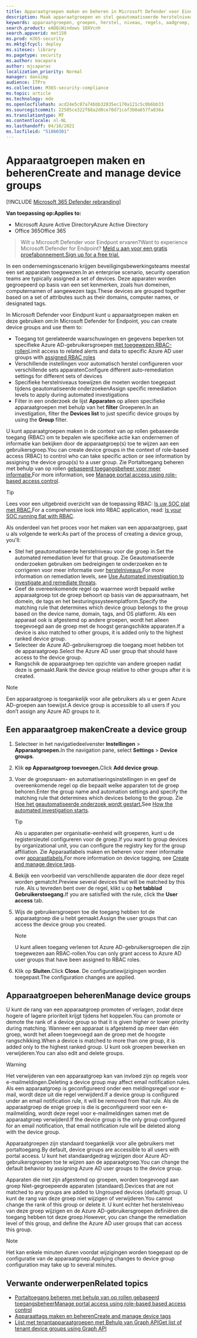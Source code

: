 ```yaml
---
title: Apparaatgroepen maken en beheren in Microsoft Defender voor Eindpunt
description: Maak apparaatgroepen en stel geautomatiseerde herstelniveaus op deze in door de regels in vertrouwen te nemen die van toepassing zijn op de groep
keywords: apparaatgroepen, groepen, herstel, niveau, regels, aadgroep, rol, toewijzen, rang
search.product: eADQiWindows 10XVcnh
search.appverid: met150
ms.prod: m365-security
ms.mktglfcycl: deploy
ms.sitesec: library
ms.pagetype: security
ms.author: macapara
author: mjcaparas
localization_priority: Normal
manager: dansimp
audience: ITPro
ms.collection: M365-security-compliance
ms.topic: article
ms.technology: mde
ms.openlocfilehash: acd24e5c87a74bbb32835ec170a121c5c0b6bb33
ms.sourcegitcommit: 22505ce322f68a2d0ce70d71caf3b0a657fa838a
ms.translationtype: MT
ms.contentlocale: nl-NL
ms.lasthandoff: 04/16/2021
ms.locfileid: "51860301"
---
```

# <a name="create-and-manage-device-groups"></a><span data-ttu-id="b0838-104">Apparaatgroepen maken en beheren</span><span class="sxs-lookup"><span data-stu-id="b0838-104">Create and manage device groups</span></span>

[!INCLUDE [Microsoft 365 Defender rebranding](../../includes/microsoft-defender.md)]


<span data-ttu-id="b0838-105">**Van toepassing op:**</span><span class="sxs-lookup"><span data-stu-id="b0838-105">**Applies to:**</span></span>
- <span data-ttu-id="b0838-106">Microsoft Azure Active Directory</span><span class="sxs-lookup"><span data-stu-id="b0838-106">Azure Active Directory</span></span>
- <span data-ttu-id="b0838-107">Office 365</span><span class="sxs-lookup"><span data-stu-id="b0838-107">Office 365</span></span>

> <span data-ttu-id="b0838-108">Wilt u Microsoft Defender voor Eindpunt ervaren?</span><span class="sxs-lookup"><span data-stu-id="b0838-108">Want to experience Microsoft Defender for Endpoint?</span></span> [<span data-ttu-id="b0838-109">Meld u aan voor een gratis proefabonnement.</span><span class="sxs-lookup"><span data-stu-id="b0838-109">Sign up for a free trial.</span></span>](https://www.microsoft.com/microsoft-365/windows/microsoft-defender-atp?ocid=docs-wdatp-exposedapis-abovefoldlink)


<span data-ttu-id="b0838-110">In een ondernemingsscenario krijgen beveiligingsbewerkingsteams meestal een set apparaten toegewezen.</span><span class="sxs-lookup"><span data-stu-id="b0838-110">In an enterprise scenario, security operation teams are typically assigned a set of devices.</span></span> <span data-ttu-id="b0838-111">Deze apparaten worden gegroepeerd op basis van een set kenmerken, zoals hun domeinen, computernamen of aangewezen tags.</span><span class="sxs-lookup"><span data-stu-id="b0838-111">These devices are grouped together based on a set of attributes such as their domains, computer names, or designated tags.</span></span>

<span data-ttu-id="b0838-112">In Microsoft Defender voor Eindpunt kunt u apparaatgroepen maken en deze gebruiken om:</span><span class="sxs-lookup"><span data-stu-id="b0838-112">In Microsoft Defender for Endpoint, you can create device groups and use them to:</span></span>
- <span data-ttu-id="b0838-113">Toegang tot gerelateerde waarschuwingen en gegevens beperken tot specifieke Azure AD-gebruikersgroepen [met toegewezen RBAC-rollen](rbac.md)</span><span class="sxs-lookup"><span data-stu-id="b0838-113">Limit access to related alerts and data to specific Azure AD user groups with [assigned RBAC roles](rbac.md)</span></span> 
- <span data-ttu-id="b0838-114">Verschillende instellingen voor automatisch herstel configureren voor verschillende sets apparaten</span><span class="sxs-lookup"><span data-stu-id="b0838-114">Configure different auto-remediation settings for different sets of devices</span></span>
- <span data-ttu-id="b0838-115">Specifieke herstelniveaus toewijzen die moeten worden toegepast tijdens geautomatiseerde onderzoeken</span><span class="sxs-lookup"><span data-stu-id="b0838-115">Assign specific remediation levels to apply during automated investigations</span></span>
- <span data-ttu-id="b0838-116">Filter in een onderzoek de lijst **Apparaten** op alleen specifieke apparaatgroepen met behulp van het **filter** Groeperen.</span><span class="sxs-lookup"><span data-stu-id="b0838-116">In an investigation, filter the **Devices list** to just specific device groups by using the **Group** filter.</span></span>

<span data-ttu-id="b0838-117">U kunt apparaatgroepen maken in de context van op rollen gebaseerde toegang (RBAC) om te bepalen wie specifieke actie kan ondernemen of informatie kan bekijken door de apparaatgroep(s) toe te wijzen aan een gebruikersgroep.</span><span class="sxs-lookup"><span data-stu-id="b0838-117">You can create device groups in the context of role-based access (RBAC) to control who can take specific action or see information by assigning the device group(s) to a user group.</span></span> <span data-ttu-id="b0838-118">Zie Portaltoegang beheren met behulp van op rollen [gebaseerd toegangsbeheer voor meer informatie.](rbac.md)</span><span class="sxs-lookup"><span data-stu-id="b0838-118">For more information, see [Manage portal access using role-based access control](rbac.md).</span></span>

>[!TIP]
> <span data-ttu-id="b0838-119">Lees voor een uitgebreid overzicht van de toepassing RBAC: [Is uw SOC plat met RBAC.](https://techcommunity.microsoft.com/t5/Windows-Defender-ATP/Is-your-SOC-running-flat-with-limited-RBAC/ba-p/320015)</span><span class="sxs-lookup"><span data-stu-id="b0838-119">For a comprehensive look into RBAC application, read: [Is your SOC running flat with RBAC](https://techcommunity.microsoft.com/t5/Windows-Defender-ATP/Is-your-SOC-running-flat-with-limited-RBAC/ba-p/320015).</span></span>

<span data-ttu-id="b0838-120">Als onderdeel van het proces voor het maken van een apparaatgroep, gaat u als volgende te werk:</span><span class="sxs-lookup"><span data-stu-id="b0838-120">As part of the process of creating a device group, you'll:</span></span>
- <span data-ttu-id="b0838-121">Stel het geautomatiseerde herstelniveau voor die groep in.</span><span class="sxs-lookup"><span data-stu-id="b0838-121">Set the automated remediation level for that group.</span></span> <span data-ttu-id="b0838-122">Zie Geautomatiseerde onderzoeken gebruiken om bedreigingen te onderzoeken en te corrigeren voor meer informatie over [herstelniveaus.](automated-investigations.md)</span><span class="sxs-lookup"><span data-stu-id="b0838-122">For more information on remediation levels, see [Use Automated investigation to investigate and remediate threats](automated-investigations.md).</span></span>
- <span data-ttu-id="b0838-123">Geef de overeenkomende regel op waarmee wordt bepaald welke apparaatgroep tot de groep behoort op basis van de apparaatnaam, het domein, de tags en het besturingssysteemplatform.</span><span class="sxs-lookup"><span data-stu-id="b0838-123">Specify the matching rule that determines which device group belongs to the group based on the device name, domain, tags, and OS platform.</span></span> <span data-ttu-id="b0838-124">Als een apparaat ook is afgestemd op andere groepen, wordt het alleen toegevoegd aan de groep met de hoogst gerangschikte apparaten.</span><span class="sxs-lookup"><span data-stu-id="b0838-124">If a device is also matched to other groups, it is added only to the highest ranked device group.</span></span>
- <span data-ttu-id="b0838-125">Selecteer de Azure AD-gebruikersgroep die toegang moet hebben tot de apparaatgroep.</span><span class="sxs-lookup"><span data-stu-id="b0838-125">Select the Azure AD user group that should have access to the device group.</span></span>
- <span data-ttu-id="b0838-126">Rangschik de apparaatgroep ten opzichte van andere groepen nadat deze is gemaakt.</span><span class="sxs-lookup"><span data-stu-id="b0838-126">Rank the device group relative to other groups after it is created.</span></span>

>[!NOTE]
><span data-ttu-id="b0838-127">Een apparaatgroep is toegankelijk voor alle gebruikers als u er geen Azure AD-groepen aan toewijst.</span><span class="sxs-lookup"><span data-stu-id="b0838-127">A device group is accessible to all users if you don’t assign any Azure AD groups to it.</span></span>

## <a name="create-a-device-group"></a><span data-ttu-id="b0838-128">Een apparaatgroep maken</span><span class="sxs-lookup"><span data-stu-id="b0838-128">Create a device group</span></span>

1. <span data-ttu-id="b0838-129">Selecteer in het navigatiedeelvenster **Instellingen**  >  **Apparaatgroepen.**</span><span class="sxs-lookup"><span data-stu-id="b0838-129">In the navigation pane, select **Settings** > **Device groups**.</span></span>

2. <span data-ttu-id="b0838-130">Klik **op Apparaatgroep toevoegen.**</span><span class="sxs-lookup"><span data-stu-id="b0838-130">Click **Add device group**.</span></span>

3. <span data-ttu-id="b0838-131">Voer de groepsnaam- en automatiseringsinstellingen in en geef de overeenkomende regel op die bepaalt welke apparaten tot de groep behoren.</span><span class="sxs-lookup"><span data-stu-id="b0838-131">Enter the group name and automation settings and specify the matching rule that determines which devices belong to the group.</span></span> <span data-ttu-id="b0838-132">Zie [Hoe het geautomatiseerde onderzoek wordt gestart.](automated-investigations.md#how-the-automated-investigation-starts)</span><span class="sxs-lookup"><span data-stu-id="b0838-132">See [How the automated investigation starts](automated-investigations.md#how-the-automated-investigation-starts).</span></span>

    >[!TIP]
    ><span data-ttu-id="b0838-133">Als u apparaten per organisatie-eenheid wilt groeperen, kunt u de registersleutel configureren voor de groep.</span><span class="sxs-lookup"><span data-stu-id="b0838-133">If you want to group devices by organizational unit, you can configure the registry key for the group affiliation.</span></span> <span data-ttu-id="b0838-134">Zie Apparaatlabels maken en beheren voor meer informatie over [apparaatlabels.](machine-tags.md)</span><span class="sxs-lookup"><span data-stu-id="b0838-134">For more information on device tagging, see [Create and manage device tags](machine-tags.md).</span></span>

4. <span data-ttu-id="b0838-135">Bekijk een voorbeeld van verschillende apparaten die door deze regel worden gematcht.</span><span class="sxs-lookup"><span data-stu-id="b0838-135">Preview several devices that will be matched by this rule.</span></span> <span data-ttu-id="b0838-136">Als u tevreden bent over de regel, klikt u op **het tabblad Gebruikerstoegang.**</span><span class="sxs-lookup"><span data-stu-id="b0838-136">If you are satisfied with the rule, click the **User access** tab.</span></span>

5. <span data-ttu-id="b0838-137">Wijs de gebruikersgroepen toe die toegang hebben tot de apparaatgroep die u hebt gemaakt.</span><span class="sxs-lookup"><span data-stu-id="b0838-137">Assign the user groups that can access the device group you created.</span></span>

    >[!NOTE]
    ><span data-ttu-id="b0838-138">U kunt alleen toegang verlenen tot Azure AD-gebruikersgroepen die zijn toegewezen aan RBAC-rollen.</span><span class="sxs-lookup"><span data-stu-id="b0838-138">You can only grant access to Azure AD user groups that have been assigned to RBAC roles.</span></span>

6. <span data-ttu-id="b0838-139">Klik op **Sluiten**.</span><span class="sxs-lookup"><span data-stu-id="b0838-139">Click **Close**.</span></span> <span data-ttu-id="b0838-140">De configuratiewijzigingen worden toegepast.</span><span class="sxs-lookup"><span data-stu-id="b0838-140">The configuration changes are applied.</span></span>

## <a name="manage-device-groups"></a><span data-ttu-id="b0838-141">Apparaatgroepen beheren</span><span class="sxs-lookup"><span data-stu-id="b0838-141">Manage device groups</span></span>

<span data-ttu-id="b0838-142">U kunt de rang van een apparaatgroep promoten of verlagen, zodat deze hogere of lagere prioriteit krijgt tijdens het koppelen.</span><span class="sxs-lookup"><span data-stu-id="b0838-142">You can promote or demote the rank of a device group so that it is given higher or lower priority during matching.</span></span> <span data-ttu-id="b0838-143">Wanneer een apparaat is afgestemd op meer dan één groep, wordt het alleen toegevoegd aan de groep met de hoogste rangschikking.</span><span class="sxs-lookup"><span data-stu-id="b0838-143">When a device is matched to more than one group, it is added only to the highest ranked group.</span></span> <span data-ttu-id="b0838-144">U kunt ook groepen bewerken en verwijderen.</span><span class="sxs-lookup"><span data-stu-id="b0838-144">You can also edit and delete groups.</span></span>

>[!WARNING]
><span data-ttu-id="b0838-145">Het verwijderen van een apparaatgroep kan van invloed zijn op regels voor e-mailmeldingen.</span><span class="sxs-lookup"><span data-stu-id="b0838-145">Deleting a device group may affect email notification rules.</span></span> <span data-ttu-id="b0838-146">Als een apparaatgroep is geconfigureerd onder een meldingsregel voor e-mail, wordt deze uit die regel verwijderd.</span><span class="sxs-lookup"><span data-stu-id="b0838-146">If a device group is configured under an email notification rule, it will be removed from that rule.</span></span> <span data-ttu-id="b0838-147">Als de apparaatgroep de enige groep is die is geconfigureerd voor een e-mailmelding, wordt deze regel voor e-mailmeldingen samen met de apparaatgroep verwijderd.</span><span class="sxs-lookup"><span data-stu-id="b0838-147">If the device group is the only group configured for an email notification, that email notification rule will be deleted along with the device group.</span></span>

<span data-ttu-id="b0838-148">Apparaatgroepen zijn standaard toegankelijk voor alle gebruikers met portaltoegang.</span><span class="sxs-lookup"><span data-stu-id="b0838-148">By default, device groups are accessible to all users with portal access.</span></span> <span data-ttu-id="b0838-149">U kunt het standaardgedrag wijzigen door Azure AD-gebruikersgroepen toe te wijzen aan de apparaatgroep.</span><span class="sxs-lookup"><span data-stu-id="b0838-149">You can change the default behavior by assigning Azure AD user groups to the device group.</span></span>

<span data-ttu-id="b0838-150">Apparaten die niet zijn afgestemd op groepen, worden toegevoegd aan groep Niet-gegroepeerde apparaten (standaard).</span><span class="sxs-lookup"><span data-stu-id="b0838-150">Devices that are not matched to any groups are added to Ungrouped devices (default) group.</span></span> <span data-ttu-id="b0838-151">U kunt de rang van deze groep niet wijzigen of verwijderen.</span><span class="sxs-lookup"><span data-stu-id="b0838-151">You cannot change the rank of this group or delete it.</span></span> <span data-ttu-id="b0838-152">U kunt echter het herstelniveau van deze groep wijzigen en de Azure AD-gebruikersgroepen definiëren die toegang hebben tot deze groep.</span><span class="sxs-lookup"><span data-stu-id="b0838-152">However, you can change the remediation level of this group, and define the Azure AD user groups that can access this group.</span></span>

>[!NOTE]
> <span data-ttu-id="b0838-153">Het kan enkele minuten duren voordat wijzigingen worden toegepast op de configuratie van de apparaatgroep.</span><span class="sxs-lookup"><span data-stu-id="b0838-153">Applying changes to device group configuration may take up to several minutes.</span></span>

## <a name="related-topics"></a><span data-ttu-id="b0838-154">Verwante onderwerpen</span><span class="sxs-lookup"><span data-stu-id="b0838-154">Related topics</span></span>

- [<span data-ttu-id="b0838-155">Portaltoegang beheren met behulp van op rollen gebaseerd toegangsbeheer</span><span class="sxs-lookup"><span data-stu-id="b0838-155">Manage portal access using role-based based access control</span></span>](rbac.md)
- [<span data-ttu-id="b0838-156">Apparaattags maken en beheren</span><span class="sxs-lookup"><span data-stu-id="b0838-156">Create and manage device tags</span></span>](machine-tags.md)
- [<span data-ttu-id="b0838-157">Lijst met tenantapparaatgroepen met Behulp van Graph API</span><span class="sxs-lookup"><span data-stu-id="b0838-157">Get list of tenant device groups using Graph API</span></span>](https://docs.microsoft.com/graph/api/device-list-memberof)
